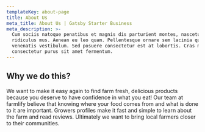```yaml
---
templateKey: about-page
title: About Us
meta_title: About Us | Gatsby Starter Business
meta_description: >-
  Cum sociis natoque penatibus et magnis dis parturient montes, nascetur
  ridiculus mus. Aenean eu leo quam. Pellentesque ornare sem lacinia quam
  venenatis vestibulum. Sed posuere consectetur est at lobortis. Cras mattis
  consectetur purus sit amet fermentum.
---
```

## Why we do this?

We want to make it easy again to find farm fresh, delicious products because you deserve to have confidence in what you eat! Our team at farmlify believe that knowing where your food comes from and what is done to it are important. Growers profiles make it fast and simple to learn about the farm and read reviews. Ultimately we want to bring local farmers closer to their communities.
